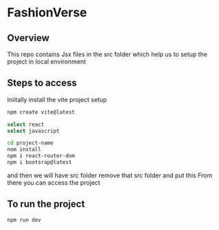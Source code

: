 # FashionVerse

## Overview
This repo contains Jsx files in the src folder which help us to setup the project in local environment

## Steps to access
Iniitally install the vite project setup 

```bash
npm create vite@latest

select react
select javascript

cd project-name
nom install
npm i react-router-dom
npm i bootsrap@latest
```
and then we will have src folder remove that src folder and put this
From there you can access the project

## To run the project

```bash
npm run dev

